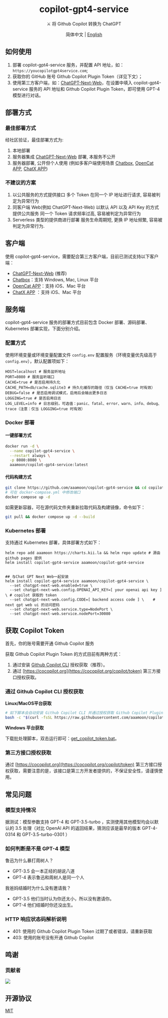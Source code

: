 <h1 align="center">copilot-gpt4-service</h1>

<p align="center">
⚔️ 将 Github Copilot 转换为 ChatGPT
</p>

<p align="center">
简体中文 | <a href="README_EN.md">English</a>
</p>

## 如何使用

1. 部署 copilot-gpt4-service 服务，并配置 API 地址，如：`https://youcopilotgpt4service.com`;
2. 获取你的 GitHub 账号 Github Copilot Plugin Token（详见下文）；
3. 使用第三方客户端，如：[ChatGPT-Next-Web](https://github.com/ChatGPTNextWeb/ChatGPT-Next-Web)，在设置中填入 copilot-gpt4-service 服务的 API 地址和 Github Copilot Plugin Token，即可使用 GPT-4 模型进行对话。

## 部署方式

### 最佳部署方式
经社区验证，最佳部署方式为: 
1. 本地部署
2. 服务器集成 [ChatGPT-Next-Web](https://github.com/ChatGPTNextWeb/ChatGPT-Next-Web) 部署, 本服务不公开
3. 服务器部署, 公开但个人使用 (例如多客户端使用场景 [Chatbox](https://github.com/Bin-Huang/chatbox), [OpenCat APP](https://opencat.app/), [ChatX APP](https://apps.apple.com/us/app/chatx-ai-chat-client/id6446304087))

### 不建议的方案
1. 以公共服务的方式提供接口
    多个 Token 在同一个 IP 地址进行请求, 容易被判定为异常行为
2. 同客户端 Web(例如 ChatGPT-Next-Web) 以默认 API 以及 API Key 的方式提供公共服务
    同一个 Token 请求频率过高, 容易被判定为异常行为
3. Serverless 类型的提供商进行部署
    服务生命周期短, 更换 IP 地址频繁, 容易被判定为异常行为.

## 客户端

使用 copilot-gpt4-service，需要配合第三方客户端，目前已测试支持以下客户端：

- [ChatGPT-Next-Web](https://github.com/ChatGPTNextWeb/ChatGPT-Next-Web) (推荐)
- [Chatbox](https://github.com/Bin-Huang/chatbox)：支持 Windows, Mac, Linux 平台
- [OpenCat APP](https://opencat.app/)：支持 iOS、Mac 平台
- [ChatX APP](https://apps.apple.com/us/app/chatx-ai-chat-client/id6446304087) ：支持 iOS、Mac 平台

## 服务端

copilot-gpt4-service 服务的部署方式目前包含 Docker 部署、源码部署、Kubernetes 部署实现，下面分别介绍。

### 配置方式

使用环境变量或环境变量配置文件 `config.env` 配置服务（环境变量优先级高于 `config.env`），默认配置项如下：  

```env
HOST=localhost # 服务监听地址
PORT=8080 # 服务监听端口
CACHE=true # 是否启用持久化
CACHE_PATH=db/cache.sqlite3 # 持久化缓存的路径（仅当 CACHE=true 时有效）
DEBUG=false # 是否启用调试模式，启用后会输出更多日志
LOGGING=true # 是否启用日志
LOG_LEVEL=info # 日志级别，可选值：panic、fatal、error、warn、info、debug、trace（注意：仅当 LOGGING=true 时有效）
```

### Docker 部署

#### 一键部署方式

```bash
docker run -d \
  --name copilot-gpt4-service \
  --restart always \
  -p 8080:8080 \
  aaamoon/copilot-gpt4-service:latest
```

#### 代码构建方式

```bash
git clone https://github.com/aaamoon/copilot-gpt4-service && cd copilot-gpt4-service
# 可在 docker-compose.yml 中修改端口  
docker compose up -d
```

如需更新容器，可在源代码文件夹重新拉取代码及构建镜像，命令如下：  

```bash
git pull && docker compose up -d --build
```

### Kubernetes 部署

支持通过 Kubernetes 部署，具体部署方式如下：

```shell
helm repo add aaamoon https://charts.kii.la && helm repo update # 源由 github pages 提供
helm install copilot-gpt4-service aaamoon/copilot-gpt4-service


## 与Chat GPT Next Web一起安装
helm install copilot-gpt4-service aaamoon/copilot-gpt4-service \
  --set chatgpt-next-web.enabled=true \
  --set chatgpt-next-web.config.OPENAI_API_KEY=[ your openai api key ] \ # copilot 获取的 token
  --set chatgpt-next-web.config.CODE=[ backend access code ] \    # next gpt web ui 的访问密码
  --set chatgpt-next-web.service.type=NodePort \
  --set chatgpt-next-web.service.nodePort=30080
```

## 获取 Copilot Token

首先，你的账号需要开通 Github Copilot 服务

获取 Github Copilot Plugin Token 的方式目前有两种方式：

1. 通过安装 [Github Copilot CLI](https://githubnext.com/projects/copilot-cli/) 授权获取（推荐）。
2. 通过 [https://cocopilot.org](https://cocopilot.org/copilot/token) 第三方接口授权获取。

### 通过 Github Copilot CLI 授权获取

**Linux/MacOS平台获取**

```bash
# 如下脚本会自动安装 Github Copilot CLI 并通过授权获取 Github Copilot Plugin Token 
bash -c "$(curl -fsSL https://raw.githubusercontent.com/aaamoon/copilot-gpt4-service/master/shells/get_copilot_token.sh)"
```

**Windows 平台获取**

下载批处理脚本，双击运行即可：[get_copilot_token.bat](https://raw.githubusercontent.com/aaamoon/copilot-gpt4-service/master/shells/get_copilot_token.bat)。

### 第三方接口授权获取

通过 [https://cocopilot.org](https://cocopilot.org/copilot/token) 第三方接口授权获取，需要注意的是，该接口是第三方开发者提供的，不保证安全性，请谨慎使用。

## 常见问题

### 模型支持情况

据测试：模型参数支持 GPT-4 和 GPT-3.5-turbo ，实测使用其他模型均会以默认的 3.5 处理（对比 OpenAI API 的返回结果，猜测应该是最早的版本 GPT-4-0314 和 GPT-3.5-turbo-0301 ）

### 如何判断是不是 GPT-4 模型

鲁迅为什么暴打周树人？

- GPT-3.5 会一本正经的胡说八道
- GPT-4 表示鲁迅和周树人是同一个人

我爸妈结婚时为什么没有邀请我？

- GPT-3.5 他们当时认为你还太小，所以没有邀请你。
- GPT-4 他们结婚时你还没出生。

### HTTP 响应状态码解析说明

- 401: 使用的 Github Copilot Plugin Token 过期了或者错误，请重新获取
- 403: 使用的账号没有开通 Github Copilot


## 鸣谢

### 贡献者

<a href="https://github.com/aaamoon/copilot-gpt4-service/graphs/contributors">
  <img src="https://contrib.rocks/image?repo=aaamoon/copilot-gpt4-service&anon=0" />
</a>

## 开源协议

[MIT](https://opensource.org/license/mit/)
